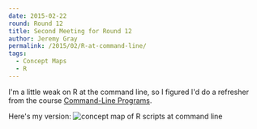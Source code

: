 ```yaml
---
date: 2015-02-22
round: Round 12
title: Second Meeting for Round 12
author: Jeremy Gray
permalink: /2015/02/R-at-command-line/
tags:
  - Concept Maps
  - R
---
```

I'm a little weak on R at the command line, so I figured I'd do a refresher from the course [Command-Line Programs](https://swcarpentry.github.io/r-novice-inflammation/06-cmdline.html).

Here's my version:
<img src="https://imgur.com/YqpmIQF" alt="concept map of R scripts at command line">



